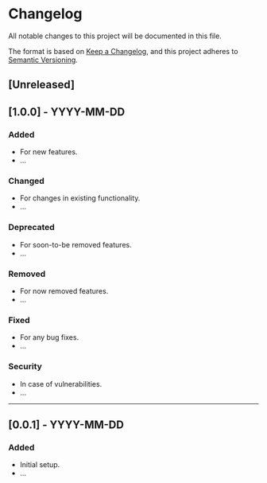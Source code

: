 # Changelog

All notable changes to this project will be documented in this file.

The format is based on [Keep a Changelog](https://keepachangelog.com/en/1.1.0/), and this project adheres
to [Semantic Versioning](https://semver.org/spec/v2.0.0.html).

## [Unreleased]

## [1.0.0] - YYYY-MM-DD

### Added

- For new features.
- ...

### Changed

- For changes in existing functionality.
- ...

### Deprecated

- For soon-to-be removed features.
- ...

### Removed

- For now removed features.
- ...

### Fixed

- For any bug fixes.
- ...

### Security

- In case of vulnerabilities.
- ...

---

## [0.0.1] - YYYY-MM-DD

### Added

- Initial setup.
- ...
